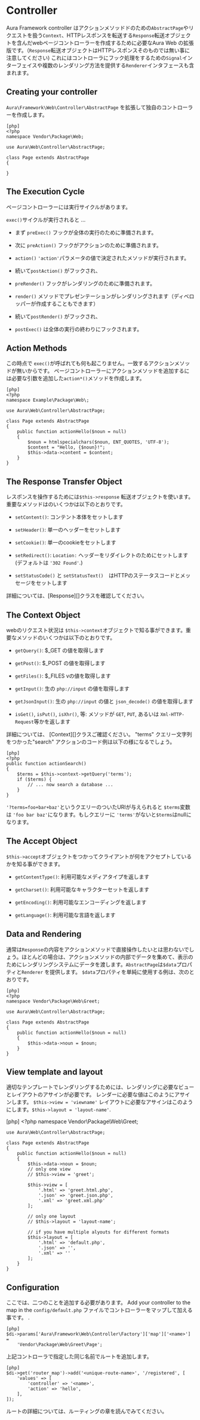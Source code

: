 # Controller #
 Aura Framework controller はアクションメソッドドのための`AbstractPage`やリクエストを扱う`Context`、HTTPレスポンスを転送する`Response`転送オブジェクトを含んだwebページコントローラーを作成するために必要なAura Web の拡張版です。（`Response`転送オブジェクトはHTTPレスポンスそのものでは無い事に注意してください)
これにはコントローラにフック処理をするための`Signal`インターフェイスや複数のレンダリング方法を提供する`Renderer`インタフェースも含まれます。

## Creating your controller ##
 `Aura\Framework\Web\Controller\AbstractPage` を拡張して独自のコントローラーを作成します。

    [php]
    <?php
    namespace Vendor\Package\Web;
    
    use Aura\Web\Controller\AbstractPage;
    
    class Page extends AbstractPage
    {
        
    }
    
## The Execution Cycle ##

ページコントローラーには実行サイクルがあります。

`exec()`サイクルが実行されると ...

- まず `preExec()` フックが全体の実行のために準備されます。

- 次に `preAction()` フックがアクションのために準備されます。

- `action()` `'action'`パラメータの値で決定されたメソッドが実行されます。

- 続いて`postAction()` がフックされ、

- `preRender()` フックがレンダリングのために準備されます。

- `render()` メソッドでプレゼンテーションがレンダリングされます（ディベロッパーが作成することもできます）

- 続いて`postRender()` がフックされ、

- `postExec()` は全体の実行の終わりにフックされます。

## Action Methods ##

この時点で `exec()`が呼ばれても何も起こりません。一致するアクションメソッドが無いからです。
ページコントローラーにアクションメソッドを追加するには必要な引数を追加した`action*()`メソッドを作成します。

    [php]
    <?php
    namespace Example\Package\Web\;
    
    use Aura\Web\Controller\AbstractPage;
    
    class Page extends AbstractPage
    {
        public function actionHello($noun = null)
        {
            $noun = htmlspecialchars($noun, ENT_QUOTES, 'UTF-8');
            $content = "Hello, {$noun}!";
            $this->data->content = $content;
        }
    } 

## The Response Transfer Object ##

  レスポンスを操作するためには`$this->response` 転送オブジェクトを使います。重要なメソッドはのいくつかは以下のとおりです。

- `setContent()`: コンテント本体をセットします

- `setHeader()`: 単一のヘッダーをセットします

- `setCookie()`: 単一のcookieをセットします

- `setRedirect()`: `Location:` ヘッダーをリダイレクトのためにセットします (デフォルトは `'302 Found'`.)

- `setStatusCode()` と `setStatusText()`　はHTTPのステータスコードとメッセージをセットします

 詳細については、[Response][]クラスを確認してください。

## The Context Object ##
 webのリクエスト状況は `$this->context`オブジェクトで知る事ができます。重要なメソッドのいくつかは以下のとおりです。

- `getQuery()`: $_GET の値を取得します

- `getPost()`: $_POST の値を取得します

- `getFiles()`: $_FILES vの値を取得します

- `getInput()`: 生の `php://input` の値を取得します

- `getJsonInput()`: 生の `php://input` の値と `json_decode()` の値を取得します

- `isGet()`, `isPut()`, `isXhr()`, 等: メソッドが `GET`, `PUT`, あるいは `Xml-HTTP-Request`等かを返します

 詳細については、 [Context][]クラスご確認ください。 "terms" クエリー文字列をつかった"search" アクションのコード例は以下の様になるでしょう。

    [php]
    <?php
    public function actionSearch()
    {
        $terms = $this->context->getQuery('terms');
        if ($terms) {
            // ... now search a database ...
        }
    }

`'?terms=foo+bar+baz'`というクエリーのついたURIが与えられると `$terms`変数は `'foo bar baz'`になります。もしクエリーに `'terms'`がないと`$terms`はnullになります。

## The Accept Object ##
 `$this->accept`オブジェクトをつかってクライアントが何をアクセプトしているかを知る事ができます。
 
- `getContentType()`: 利用可能なメディアタイプを返します

- `getCharset()`: 利用可能なキャラクターセットを返します

- `getEncoding()`: 利用可能なエンコーディングを返します

- `getLanguage()`: 利用可能な言語を返します

## Data and Rendering ##

通常は`Response`の内容をアクションメソッドで直接操作したいとは思わないでしょう。ほとんどの場合は、アクションメソッドの内部でデータを集めて、表示のためにレンダリングシステムにデータを渡します。`AbstractPage`は`$data`プロパティと`Renderer` を提供します。 `$data`プロパティを単純に使用する例は、次のとおりです。

    [php]
    <?php
    namespace Vendor\Package\Web\Greet;
    
    use Aura\Web\Controller\AbstractPage;
    
    class Page extends AbstractPage
    {
        public function actionHello($noun = null)
        {
            $this->data->noun = $noun;
        }
    }

## View template and layout ##

適切なテンプレートでレンダリングするためには、レンダリングに必要なビューとレイアウトのアサインが必要です。
 レンダーに必要な値はこのようにアサインします。 `$this->view = 'viewname'`
レイアウトに必要なアサインはこのようにします。`$this->layout = 'layout-name'`.

   [php]
    <?php
    namespace Vendor\Package\Web\Greet;
    
    use Aura\Web\Controller\AbstractPage;
    
    class Page extends AbstractPage
    {
        public function actionHello($noun = null)
        {
            $this->data->noun = $noun;
            // only one view
            // $this->view = 'greet';
            
            $this->view = [
                '.html' => 'greet.html.php',
                '.json' => 'greet.json.php',
                '.xml' => 'greet.xml.php'
            ];
            
            // only one layout
            // $this->layout = 'layout-name';

            // if you have multiple alyouts for different formats
            $this->layout = [
                '.html' => 'default.php',
                '.json' => '',
                '.xml' => ''
            ];
        }
    }

## Configuration ##
 ここでは、二つのことを追加する必要があります。 Add your controller to the map in the `config/default.php` ファイルでコントローラーをマップして加える事です。
.

    [php]
    $di->params['Aura\Framework\Web\Controller\Factory']['map']['<name>'] = 
        'Vendor\Package\Web\Greet\Page';
        
 上記コントローラで指定した同じ名前でルートを追加します。

    [php]
    $di->get('router_map')->add('<unique-route-name>', '/registered', [
        'values' => [
            'controller' => '<name>',
            'action' => 'hello',
        ],
    ]);

ルートの詳細については、ルーティングの章を読んでみてください。
